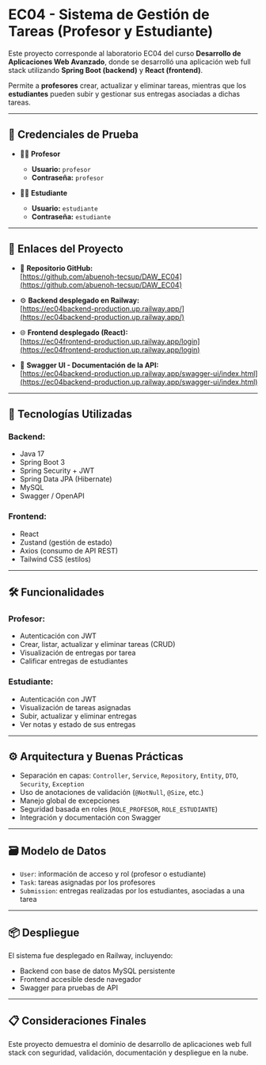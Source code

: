 # EC04 - Sistema de Gestión de Tareas (Profesor y Estudiante)

Este proyecto corresponde al laboratorio EC04 del curso **Desarrollo de Aplicaciones Web Avanzado**, donde se desarrolló una aplicación web full stack utilizando **Spring Boot (backend)** y **React (frontend)**. 

Permite a **profesores** crear, actualizar y eliminar tareas, mientras que los **estudiantes** pueden subir y gestionar sus entregas asociadas a dichas tareas.

---

## 🔐 Credenciales de Prueba

- 👨‍🏫 **Profesor**  
  - **Usuario:** `profesor`  
  - **Contraseña:** `profesor`

- 🧑‍🎓 **Estudiante**  
  - **Usuario:** `estudiante`  
  - **Contraseña:** `estudiante`

---

## 🚀 Enlaces del Proyecto

- 🔗 **Repositorio GitHub:**  
  [https://github.com/abuenoh-tecsup/DAW_EC04](https://github.com/abuenoh-tecsup/DAW_EC04)

- ⚙️ **Backend desplegado en Railway:**  
  [https://ec04backend-production.up.railway.app/](https://ec04backend-production.up.railway.app/)

- 🌐 **Frontend desplegado (React):**  
  [https://ec04frontend-production.up.railway.app/login](https://ec04frontend-production.up.railway.app/login)

- 📄 **Swagger UI - Documentación de la API:**  
  [https://ec04backend-production.up.railway.app/swagger-ui/index.html](https://ec04backend-production.up.railway.app/swagger-ui/index.html)

---

## 🧩 Tecnologías Utilizadas

### Backend:
- Java 17
- Spring Boot 3
- Spring Security + JWT
- Spring Data JPA (Hibernate)
- MySQL
- Swagger / OpenAPI

### Frontend:
- React
- Zustand (gestión de estado)
- Axios (consumo de API REST)
- Tailwind CSS (estilos)

---

## 🛠️ Funcionalidades

### Profesor:
- Autenticación con JWT
- Crear, listar, actualizar y eliminar tareas (CRUD)
- Visualización de entregas por tarea
- Calificar entregas de estudiantes

### Estudiante:
- Autenticación con JWT
- Visualización de tareas asignadas
- Subir, actualizar y eliminar entregas
- Ver notas y estado de sus entregas

---

## ⚙️ Arquitectura y Buenas Prácticas

- Separación en capas: `Controller`, `Service`, `Repository`, `Entity`, `DTO`, `Security`, `Exception`
- Uso de anotaciones de validación (`@NotNull`, `@Size`, etc.)
- Manejo global de excepciones
- Seguridad basada en roles (`ROLE_PROFESOR`, `ROLE_ESTUDIANTE`)
- Integración y documentación con Swagger

---

## 🗃️ Modelo de Datos

- `User`: información de acceso y rol (profesor o estudiante)
- `Task`: tareas asignadas por los profesores
- `Submission`: entregas realizadas por los estudiantes, asociadas a una tarea

---

## 📦 Despliegue

El sistema fue desplegado en Railway, incluyendo:
- Backend con base de datos MySQL persistente
- Frontend accesible desde navegador
- Swagger para pruebas de API

---

## 📋 Consideraciones Finales

Este proyecto demuestra el dominio de desarrollo de aplicaciones web full stack con seguridad, validación, documentación y despliegue en la nube.

